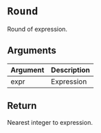 # `Round`

Round of expression.

## Arguments

| Argument | Description |
| -------- | ----------- |
| expr     | Expression  |

## Return

Nearest integer to expression.
